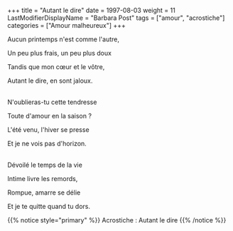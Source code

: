 +++
title = "Autant le dire"
date = 1997-08-03
weight = 11
LastModifierDisplayName = "Barbara Post"
tags = ["amour", "acrostiche"]
categories = ["Amour malheureux"]
+++

Aucun printemps n'est comme l'autre,

Un peu plus frais, un peu plus doux

Tandis que mon cœur et le vôtre,

Autant le dire, en sont jaloux.

 \
N'oublieras-tu cette tendresse

Toute d'amour en la saison ?

L'été venu, l'hiver se presse

Et je ne vois pas d'horizon.

 \
Dévoilé le temps de la vie

Intime livre les remords,

Rompue, amarre se délie

Et je te quitte quand tu dors.

{{% notice style="primary" %}}
Acrostiche : Autant le dire
{{% /notice %}}
